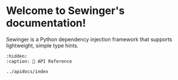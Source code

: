 # Welcome to Sewinger's documentation!

Sewinger is a Python dependency injection framework that supports lightweight, simple type hints.

```{toctree}
:hidden:
:caption: 📖 API Reference

../apidocs/index
```